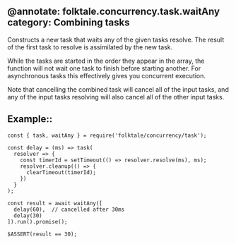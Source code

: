 @annotate: folktale.concurrency.task.waitAny
category: Combining tasks
---

Constructs a new task that waits any of the given tasks resolve. The result of
the first task to resolve is assimilated by the new task.

While the tasks are started in the order they appear in the array, the function
will not wait one task to finish before starting another. For asynchronous
tasks this effectively gives you concurrent execution.


Note that cancelling the combined task will cancel all of the input tasks, and
any of the input tasks resolving will also cancel all of the other input tasks.


## Example::

    const { task, waitAny } = require('folktale/concurrency/task');
    
    const delay = (ms) => task(
      resolver => {
        const timerId = setTimeout(() => resolver.resolve(ms), ms);
        resolver.cleanup(() => {
          clearTimeout(timerId);
        })
      }
    );
    
    const result = await waitAny([
      delay(60),  // cancelled after 30ms
      delay(30)
    ]).run().promise();
    
    $ASSERT(result == 30);
